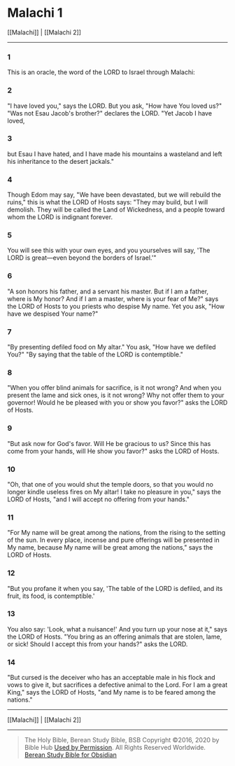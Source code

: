 # Malachi 1

[[Malachi]] | [[Malachi 2]]

---

### 1
This is an oracle, the word of the LORD to Israel through Malachi:

### 2
"I have loved you," says the LORD. But you ask, "How have You loved us?" "Was not Esau Jacob's brother?" declares the LORD. "Yet Jacob I have loved,

### 3
but Esau I have hated, and I have made his mountains a wasteland and left his inheritance to the desert jackals."

### 4
Though Edom may say, "We have been devastated, but we will rebuild the ruins," this is what the LORD of Hosts says: "They may build, but I will demolish. They will be called the Land of Wickedness, and a people toward whom the LORD is indignant forever.

### 5
You will see this with your own eyes, and you yourselves will say, 'The LORD is great—even beyond the borders of Israel.'"

### 6
"A son honors his father, and a servant his master. But if I am a father, where is My honor? And if I am a master, where is your fear of Me?" says the LORD of Hosts to you priests who despise My name. Yet you ask, "How have we despised Your name?"

### 7
"By presenting defiled food on My altar." You ask, "How have we defiled You?" "By saying that the table of the LORD is contemptible."

### 8
"When you offer blind animals for sacrifice, is it not wrong? And when you present the lame and sick ones, is it not wrong? Why not offer them to your governor! Would he be pleased with you or show you favor?" asks the LORD of Hosts.

### 9
"But ask now for God's favor. Will He be gracious to us? Since this has come from your hands, will He show you favor?" asks the LORD of Hosts.

### 10
"Oh, that one of you would shut the temple doors, so that you would no longer kindle useless fires on My altar! I take no pleasure in you," says the LORD of Hosts, "and I will accept no offering from your hands."

### 11
"For My name will be great among the nations, from the rising to the setting of the sun. In every place, incense and pure offerings will be presented in My name, because My name will be great among the nations," says the LORD of Hosts.

### 12
"But you profane it when you say, 'The table of the LORD is defiled, and its fruit, its food, is contemptible.'

### 13
You also say: 'Look, what a nuisance!' And you turn up your nose at it," says the LORD of Hosts. "You bring as an offering animals that are stolen, lame, or sick! Should I accept this from your hands?" asks the LORD.

### 14
"But cursed is the deceiver who has an acceptable male in his flock and vows to give it, but sacrifices a defective animal to the Lord. For I am a great King," says the LORD of Hosts, "and My name is to be feared among the nations."

---

[[Malachi]] | [[Malachi 2]]

---

> The Holy Bible, Berean Study Bible, BSB
> Copyright &copy;2016, 2020 by Bible Hub
> [Used by Permission](https://berean.bible/terms.htm). All Rights Reserved Worldwide.
> [Berean Study Bible for Obsidian](https://github.com/gapmiss/berean-study-bible-for-obsidian)


